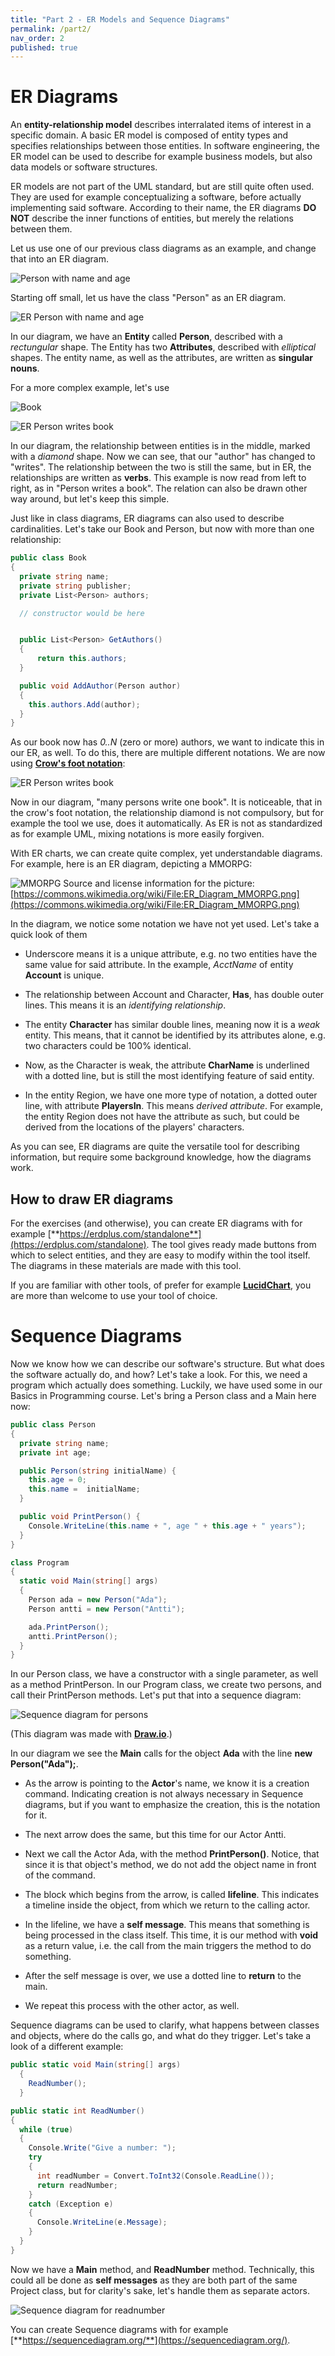 ```yaml
---
title: "Part 2 - ER Models and Sequence Diagrams"
permalink: /part2/
nav_order: 2
published: true
---
```


# ER Diagrams

An **entity-relationship model** describes interralated items of interest in a specific domain. A basic ER model is composed of entity types and specifies relationships between those entities. In software engineering, the ER model can be used to describe for example business models, but also data models or software structures.

ER models are not part of the UML standard, but are still quite often used. They are used for example conceptualizing a software, before actually implementing said software. According to their name, the ER diagrams **DO NOT** describe the inner functions of entities, but merely the relations between them.

Let us use one of our previous class diagrams as an example, and change that into an ER diagram.

![Person with name and age](https://github.com/centria/design-and-documentation/raw/master/assets/images/part1/classdiagram-person-name-age.png)

Starting off small, let us have the class "Person" as an ER diagram.

![ER Person with name and age](https://github.com/centria/design-and-documentation/raw/master/assets/images/part2/er_person.png)

In our diagram, we have an **Entity** called **Person**, described with a *rectungular* shape. The Entity has two **Attributes**, described with *elliptical* shapes. The entity name, as well as the attributes, are written as **singular nouns**.

For a more complex example, let's use

![Book](https://github.com/centria/design-and-documentation/raw/master/assets/images/part1/class-diagram-book-person-relation.png)


![ER Person writes book](https://github.com/centria/design-and-documentation/raw/master/assets/images/part2/er_person_book.png)

In our diagram, the relationship between entities is in the middle, marked with a *diamond* shape. Now we can see, that our "author" has changed to "writes". The relationship between the two is still the same, but in ER, the relationships are written as **verbs**. This example is now read from left to right, as in "Person writes a book". The relation can also be drawn other way around, but let's keep this simple.

Just like in class diagrams, ER diagrams can also used to describe cardinalities. Let's take our Book and Person, but now with more than one relationship:

```cs
public class Book 
{
  private string name;
  private string publisher;
  private List<Person> authors;

  // constructor would be here


  public List<Person> GetAuthors() 
  {
      return this.authors;
  }

  public void AddAuthor(Person author) 
  {
    this.authors.Add(author);
  }
}
```

As our book now has *0..N* (zero or more) authors, we want to indicate this in our ER, as well. To do this, there are multiple different notations. We are now using [**Crow's foot notation**](https://en.wikipedia.org/wiki/Entity%E2%80%93relationship_model#Crow's_foot_notation):


![ER Person writes book](https://github.com/centria/design-and-documentation/raw/master/assets/images/part2/er_persons_books.png)

Now in our diagram, "many persons write one book". It is noticeable, that in the crow's foot notation, the relationship diamond is not compulsory, but for example the tool we use, does it automatically. As ER is not as standardized as for example UML, mixing notations is more easily forgiven.

With ER charts, we can create quite complex, yet understandable diagrams. For example, here is an ER diagram, depicting a MMORPG:

![MMORPG](https://upload.wikimedia.org/wikipedia/commons/7/72/ER_Diagram_MMORPG.png)
Source and license information for the picture: [https://commons.wikimedia.org/wiki/File:ER_Diagram_MMORPG.png](https://commons.wikimedia.org/wiki/File:ER_Diagram_MMORPG.png)

In the diagram, we notice some notation we have not yet used. Let's take a quick look of them

* Underscore means it is a unique attribute, e.g. no two entities have the same value for said attribute. In the example, *AcctName* of entity **Account** is unique.

* The relationship between Account and Character, **Has**, has double outer lines. This means it is an *identifying relationship*.

* The entity **Character** has similar double lines, meaning now it is a *weak* entity. This means, that it cannot be identified by its attributes alone, e.g. two characters could be 100% identical.

* Now, as the Character is weak, the attribute **CharName** is underlined with a dotted line, but is still the most identifying feature of said entity.

* In the entity Region, we have one more type of notation, a dotted outer line, with attribute **PlayersIn**. This means *derived attribute*. For example, the entity Region does not have the attribute as such, but could be derived from the locations of the players' characters.

As you can see, ER diagrams are quite the versatile tool for describing information, but require some background knowledge, how the diagrams work.

## How to draw ER diagrams

For the exercises (and otherwise), you can create ER diagrams with for example [**https://erdplus.com/standalone**](https://erdplus.com/standalone). The tool gives ready made buttons from which to select entities, and they are easy to modify within the tool itself. The diagrams in these materials are made with this tool.

If you are familiar with other tools, of prefer for example [**LucidChart**](https://lucidchart.com/), you are more than welcome to use your tool of choice.

# Sequence Diagrams

Now we know how we can describe our software's structure. But what does the software actually do, and how? Let's take a look. For this, we need a program which actually does something. Luckily, we have used some in our Basics in Programming course. Let's bring a Person class and a Main here now:

```cs
public class Person
{
  private string name;
  private int age;

  public Person(string initialName) {
    this.age = 0;
    this.name =  initialName;
  }

  public void PrintPerson() {
    Console.WriteLine(this.name + ", age " + this.age + " years");
  }
}
```

```cs
class Program
{
  static void Main(string[] args)
  {
    Person ada = new Person("Ada");
    Person antti = new Person("Antti");

    ada.PrintPerson();
    antti.PrintPerson();
  }
}
```

In our Person class, we have a constructor with a single parameter, as well as a method PrintPerson. In our Program class, we create two persons, and call their PrintPerson methods. Let's put that into a sequence diagram:

![Sequence diagram for persons](https://github.com/centria/design-and-documentation/raw/master/assets/images/part2/sequence1.jpg)

(This diagram was made with [**Draw.io**](https://draw.io).)

In our diagram we see the **Main** calls for the object **Ada** with the line **new Person("Ada");**. 

* As the arrow is pointing to the **Actor**'s name, we know it is a creation command. Indicating creation is not always necessary in Sequence diagrams, but if you want to emphasize the creation, this is the notation for it.

* The next arrow does the same, but this time for our Actor Antti.

* Next we call the Actor Ada, with the method **PrintPerson()**. Notice, that since it is that object's method, we do not add the object name in front of the command.

* The block which begins from the arrow, is called **lifeline**. This indicates a timeline inside the object, from which we return to the calling actor.

* In the lifeline, we have a **self message**. This means that something is being processed in the class itself. This time, it is our method with **void** as a return value, i.e. the call from the main triggers the method to do something.

* After the self message is over, we use a dotted line to **return** to the main.

* We repeat this process with the other actor, as well.

Sequence diagrams can be used to clarify, what happens between classes and objects, where do the calls go, and what do they trigger. Let's take a look of a different example:

```cs
public static void Main(string[] args)
  {
    ReadNumber();
  }

public static int ReadNumber()
{
  while (true)
  {
    Console.Write("Give a number: ");
    try
    {
      int readNumber = Convert.ToInt32(Console.ReadLine());
      return readNumber;
    }
    catch (Exception e)
    {
      Console.WriteLine(e.Message);
    }
  }
}
```

Now we have a **Main** method, and **ReadNumber** method. Technically, this could all be done as **self messages** as they are both part of the same Project class, but for clarity's sake, let's handle them as separate actors.

![Sequence diagram for readnumber](https://github.com/centria/design-and-documentation/raw/master/assets/images/part2/sequence_loop.png)






You can create Sequence diagrams with for example [**https://sequencediagram.org/**](https://sequencediagram.org/).